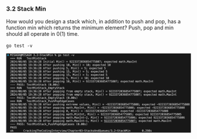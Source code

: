 ### 3.2 Stack Min
How would you design a stack which, in addition to push and pop, has a function min which returns the minimum element? Push, pop and min should all operate in 0(1) time.


`go test -v`

![Test Result](_testResult.png)
